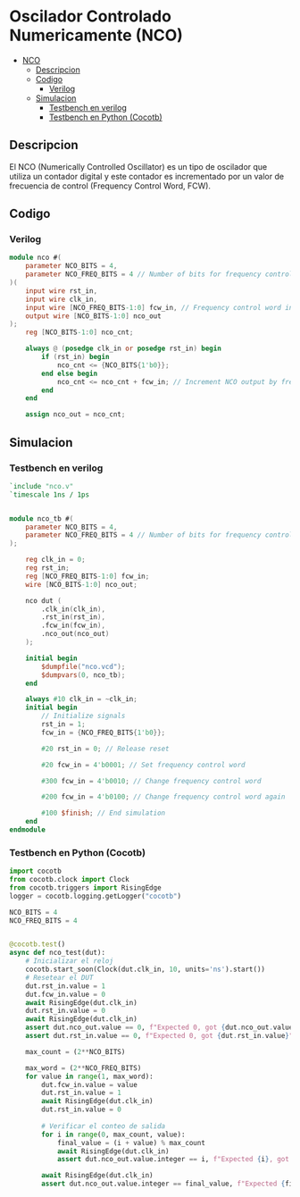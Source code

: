 # Oscilador Controlado Numericamente (NCO)

- [NCO](#nco)
  - [Descripcion](#descripcion)
  - [Codigo](#codigo)
    - [Verilog](#verilog)
  - [Simulacion](#simulacion)
    - [Testbench en verilog](#testbench-en-verilog)
    - [Testbench en Python (Cocotb)](#testbench-en-python-cocotb)

## Descripcion

El NCO (Numerically Controlled Oscillator) es un tipo de oscilador que utiliza un contador digital y este contador es incrementado por un valor de frecuencia de control (Frequency Control Word, FCW).

## Codigo

### Verilog

```verilog
module nco #(
    parameter NCO_BITS = 4,
    parameter NCO_FREQ_BITS = 4 // Number of bits for frequency control word
)(
    input wire rst_in,
    input wire clk_in,
    input wire [NCO_FREQ_BITS-1:0] fcw_in, // Frequency control word input
    output wire [NCO_BITS-1:0] nco_out
);
    reg [NCO_BITS-1:0] nco_cnt;

    always @ (posedge clk_in or posedge rst_in) begin
        if (rst_in) begin
            nco_cnt <= {NCO_BITS{1'b0}};
        end else begin
            nco_cnt <= nco_cnt + fcw_in; // Increment NCO output by frequency control word
        end
    end

    assign nco_out = nco_cnt;
```

## Simulacion

### Testbench en verilog

```verilog
`include "nco.v"
`timescale 1ns / 1ps


module nco_tb #(
    parameter NCO_BITS = 4,
    parameter NCO_FREQ_BITS = 4 // Number of bits for frequency control word
);

    reg clk_in = 0;
    reg rst_in;
    reg [NCO_FREQ_BITS-1:0] fcw_in;
    wire [NCO_BITS-1:0] nco_out;

    nco dut (
        .clk_in(clk_in),
        .rst_in(rst_in),
        .fcw_in(fcw_in),
        .nco_out(nco_out)
    );

    initial begin
        $dumpfile("nco.vcd");
        $dumpvars(0, nco_tb);
    end

    always #10 clk_in = ~clk_in;
    initial begin
        // Initialize signals
        rst_in = 1;
        fcw_in = {NCO_FREQ_BITS{1'b0}};

        #20 rst_in = 0; // Release reset

        #20 fcw_in = 4'b0001; // Set frequency control word

        #300 fcw_in = 4'b0010; // Change frequency control word

        #200 fcw_in = 4'b0100; // Change frequency control word again

        #100 $finish; // End simulation
    end
endmodule
```

### Testbench en Python (Cocotb)

```python
import cocotb
from cocotb.clock import Clock
from cocotb.triggers import RisingEdge
logger = cocotb.logging.getLogger("cocotb")

NCO_BITS = 4
NCO_FREQ_BITS = 4


@cocotb.test()
async def nco_test(dut):
    # Inicializar el reloj
    cocotb.start_soon(Clock(dut.clk_in, 10, units='ns').start())
    # Resetear el DUT
    dut.rst_in.value = 1
    dut.fcw_in.value = 0
    await RisingEdge(dut.clk_in)
    dut.rst_in.value = 0
    await RisingEdge(dut.clk_in)
    assert dut.nco_out.value == 0, f"Expected 0, got {dut.nco_out.value}"
    assert dut.rst_in.value == 0, f"Expected 0, got {dut.rst_in.value}"

    max_count = (2**NCO_BITS)

    max_word = (2**NCO_FREQ_BITS)
    for value in range(1, max_word):
        dut.fcw_in.value = value
        dut.rst_in.value = 1
        await RisingEdge(dut.clk_in)
        dut.rst_in.value = 0
        
        # Verificar el conteo de salida
        for i in range(0, max_count, value):
            final_value = (i + value) % max_count
            await RisingEdge(dut.clk_in)
            assert dut.nco_out.value.integer == i, f"Expected {i}, got {dut.nco_out.value.integer}, value={value}"

        await RisingEdge(dut.clk_in)
        assert dut.nco_out.value.integer == final_value, f"Expected {final_value}, got {dut.nco_out.value.integer}, value={value}"
```

